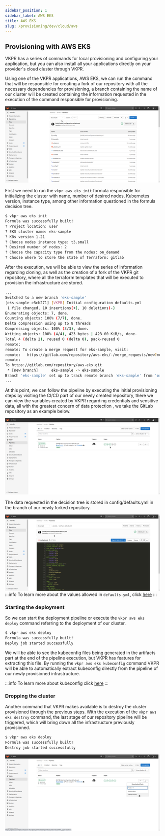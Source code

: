 ```yaml
---
sidebar_position: 1
sidebar_label: AWS EKS
title: AWS EKS
slug: /provisioning/dev/cloud/aws
---
```


## Provisioning with AWS EKS

VKPR has a series of commands for local provisioning and configuring your application, but you can also install all your applications directly on your provider's cloud cluster through VKPR.

Using one of the VKPR applications, AWS EKS, we can run the command that will be responsible for creating a fork of our repository with all the necessary dependencies for provisioning, a branch containing the name of our cluster will be created containing the information requested in the execution of the command responsible for provisioning.

![Fork VKPR repo](/img/cloud-dev/fork-repo.png)

First we need to run the `vkpr aws eks init` formula responsible for initializing the cluster with name, number of desired nodes, Kubernetes version, instance type, among other information questioned in the formula decision tree.

```sh
$ vkpr aws eks init
Formula was successfully built!
? Project location: user
? EKS cluster name: eks-sample
? K8s version 1.21
? Choose nodes instance type: t3.small
? Desired number of nodes: 2
? Choose the capacity type from the nodes: on_demand
? Choose where to store the state of Terraform: gitlab
```

After the execution, we will be able to view the series of information regarding cloning, as well as the creation of a fork of the VKPR git repository, where all the terraform templates that will be executed to provision the infrastructure are stored.

```sh
...
Switched to a new branch 'eks-sample'
[eks-sample e8cb271] [VKPR] Initial configuration defaults.yml
 1 file changed, 10 insertions(+), 10 deletions(-)
Enumerating objects: 7, done.
Counting objects: 100% (7/7), done.
Delta compression using up to 8 threads
Compressing objects: 100% (3/3), done.
Writing objects: 100% (4/4), 423 bytes | 423.00 KiB/s, done.
Total 4 (delta 2), reused 0 (delta 0), pack-reused 0
remote: 
remote: To create a merge request for eks-sample, visit:
remote:   https://gitlab.com/repository/aws-eks/-/merge_requests/new?merge_request%5Bsource_branch%5D=eks-sample
remote: 
To https://gitlab.com/repository/aws-eks.git
 * [new branch]      eks-sample -> eks-sample
Branch 'eks-sample' set up to track remote branch 'eks-sample' from 'origin'.
...
```

At this point, we can follow the pipeline by executing the initial provisioning steps by visiting the CI/CD part of our newly created repository, there we can view the variables created by VKPR regarding credentials and sensitive data, all with the greatest concern of data protection , we take the GitLab repository as an example below.

![Gitlab pipeline](/img/cloud-dev/initial-step-pipeline.png)

The data requested in the decision tree is stored in config/defaults.yml in the branch of our newly forked repository.

![Gitlab configs](/img/cloud-dev/configs-defaults.png)
:::info
To learn more about the values ​​allowed in `defaults.yml`, click [here](https://gitlab.com/vkpr/terraform-aws-eks)
:::

### Starting the deployment

So we can start the deployment pipeline or execute the `vkpr aws eks deploy` command referring to the deployment of our cluster.

```sh
$ vkpr aws eks deploy
Formula was successfully built!
Deploy job started successfully
```

We will be able to see the kubeconfig files being generated in the artifacts part at the end of the pipeline execution, but VKPR has features for extracting this file. By running the `vkpr aws eks kubeconfig` command VKPR will be able to automatically extract kubeconfig directly from the pipeline of our newly provisioned infrastructure.

:::info
To learn more about kubeconfig click [here](https://kubernetes.io/docs/concepts/configuration/organize-cluster-access-kubeconfig/)
:::

### Dropping the cluster

Another command that VKPR makes available is to destroy the cluster provisioned through the previous steps. With the execution of the `vkpr aws eks destroy` command, the last stage of our repository pipeline will be triggered, which will bring down all the infrastructure previously provisioned.

```sh
$ vkpr aws eks deploy
Formula was successfully built!
Destroy job started successfully
```

![Complete pipeline](/img/cloud-dev/pipeline-deploy.png)